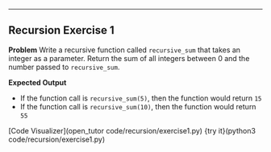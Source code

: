 ----------

## Recursion Exercise 1

**Problem**
Write a recursive function called `recursive_sum` that takes an integer as a parameter. Return the sum of all integers between 0 and the number passed to `recursive_sum`. 

**Expected Output**
* If the function call is `recursive_sum(5)`, then the function would return `15`
* If the function call is `recursive_sum(10)`, then the function would return `55`

[Code Visualizer](open_tutor code/recursion/exercise1.py)
{try it}(python3 code/recursion/exercise1.py)